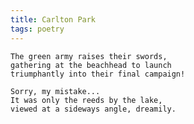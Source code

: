 ```yaml
---
title: Carlton Park
tags: poetry
---
```


    The green army raises their swords,
    gathering at the beachhead to launch
    triumphantly into their final campaign!

    Sorry, my mistake...
    It was only the reeds by the lake,
    viewed at a sideways angle, dreamily.


